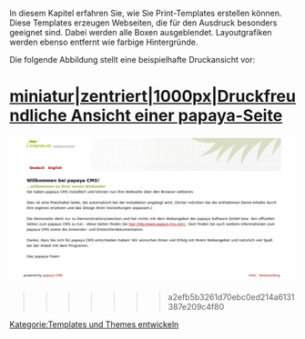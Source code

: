 
In diesem Kapitel erfahren Sie, wie Sie Print-Templates erstellen können. Diese Templates erzeugen Webseiten, die für den Ausdruck besonders geeignet sind. Dabei werden alle Boxen ausgeblendet. Layoutgrafiken werden ebenso entfernt wie farbige Hintergründe.

Die folgende Abbildung stellt eine beispielhafte Druckansicht vor:

[miniatur|zentriert|1000px|Druckfreundliche Ansicht einer papaya-Seite](/images/File:DruckfreundlicheAusgabe.png)
=======
![File:DruckfreundlichAusgabe.png](images/DruckfreundlicheAusgabe.png)
>>>>>>> a2efb5b3261d70ebc0ed214a6131387e209c4f80

[Kategorie:Templates und Themes entwickeln](export_de/Kategorie:Templates_und_Themes_entwickeln.md)
